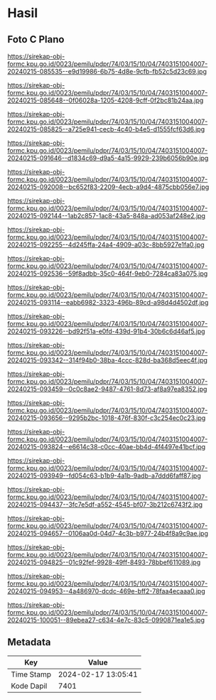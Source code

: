 # Hasil

## Foto C Plano

https://sirekap-obj-formc.kpu.go.id/0023/pemilu/pdpr/74/03/15/10/04/7403151004007-20240215-085535--e9d19986-6b75-4d8e-9cfb-fb52c5d23c69.jpg

https://sirekap-obj-formc.kpu.go.id/0023/pemilu/pdpr/74/03/15/10/04/7403151004007-20240215-085648--0f06028a-1205-4208-9cff-0f2bc81b24aa.jpg

https://sirekap-obj-formc.kpu.go.id/0023/pemilu/pdpr/74/03/15/10/04/7403151004007-20240215-085825--a725e941-cecb-4c40-b4e5-d1555fcf63d6.jpg

https://sirekap-obj-formc.kpu.go.id/0023/pemilu/pdpr/74/03/15/10/04/7403151004007-20240215-091646--d1834c69-d9a5-4a15-9929-239b6056b90e.jpg

https://sirekap-obj-formc.kpu.go.id/0023/pemilu/pdpr/74/03/15/10/04/7403151004007-20240215-092008--bc652f83-2209-4ecb-a9d4-4875cbb056e7.jpg

https://sirekap-obj-formc.kpu.go.id/0023/pemilu/pdpr/74/03/15/10/04/7403151004007-20240215-092144--1ab2c857-1ac8-43a5-848a-ad053af248e2.jpg

https://sirekap-obj-formc.kpu.go.id/0023/pemilu/pdpr/74/03/15/10/04/7403151004007-20240215-092255--4d245ffa-24a4-4909-a03c-8bb5927e1fa0.jpg

https://sirekap-obj-formc.kpu.go.id/0023/pemilu/pdpr/74/03/15/10/04/7403151004007-20240215-092536--59f8adbb-35c0-464f-9eb0-7284ca83a075.jpg

https://sirekap-obj-formc.kpu.go.id/0023/pemilu/pdpr/74/03/15/10/04/7403151004007-20240215-093114--eabb6982-3323-496b-89cd-a98d4d4502df.jpg

https://sirekap-obj-formc.kpu.go.id/0023/pemilu/pdpr/74/03/15/10/04/7403151004007-20240215-093226--bd92f51a-e0fd-439d-91b4-30b6c6d46af5.jpg

https://sirekap-obj-formc.kpu.go.id/0023/pemilu/pdpr/74/03/15/10/04/7403151004007-20240215-093342--314f94b0-38ba-4ccc-828d-ba368d5eec4f.jpg

https://sirekap-obj-formc.kpu.go.id/0023/pemilu/pdpr/74/03/15/10/04/7403151004007-20240215-093459--0c0c8ae2-9487-4761-8d73-af8a97ea8352.jpg

https://sirekap-obj-formc.kpu.go.id/0023/pemilu/pdpr/74/03/15/10/04/7403151004007-20240215-093656--9295b2bc-1018-476f-830f-c3c254ec0c23.jpg

https://sirekap-obj-formc.kpu.go.id/0023/pemilu/pdpr/74/03/15/10/04/7403151004007-20240215-093824--e6614c38-c0cc-40ae-bb4d-4f4497e41bcf.jpg

https://sirekap-obj-formc.kpu.go.id/0023/pemilu/pdpr/74/03/15/10/04/7403151004007-20240215-093949--fd054c63-b1b9-4a1b-9adb-a7ddd6faff87.jpg

https://sirekap-obj-formc.kpu.go.id/0023/pemilu/pdpr/74/03/15/10/04/7403151004007-20240215-094437--3fc7e5df-a552-4545-bf07-3b212c6743f2.jpg

https://sirekap-obj-formc.kpu.go.id/0023/pemilu/pdpr/74/03/15/10/04/7403151004007-20240215-094657--0106aa0d-04d7-4c3b-b977-24b4f8a9c9ae.jpg

https://sirekap-obj-formc.kpu.go.id/0023/pemilu/pdpr/74/03/15/10/04/7403151004007-20240215-094825--01c92fef-9928-49ff-8493-78bbef611089.jpg

https://sirekap-obj-formc.kpu.go.id/0023/pemilu/pdpr/74/03/15/10/04/7403151004007-20240215-094953--4a486970-dcdc-469e-bff2-78faa4ecaaa0.jpg

https://sirekap-obj-formc.kpu.go.id/0023/pemilu/pdpr/74/03/15/10/04/7403151004007-20240215-100051--89ebea27-c634-4e7c-83c5-0990871ea1e5.jpg


## Metadata

| Key        | Value               |
| ---------- | ------------------- |
| Time Stamp | 2024-02-17 13:05:41 |
| Kode Dapil | 7401                |




